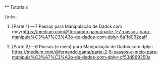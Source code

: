** Tutoriais 

Links:
1) [Parte 1] — 7 Passos para Manipulação de Dados com dplyr<https://medium.com/@fernando.gama/parte-1-7-passos-para-manipula%C3%A7%C3%A3o-de-dados-com-dplyr-6a1fd092eaff>

2) [Parte 2] — 6 Passos (e meio) para Manipulação de Dados com dplyr: <https://medium.com/@fernando.gama/parte-2-6-passos-e-meio-para-manipula%C3%A7%C3%A3o-de-dados-com-dplyr-cf53d969350a>
